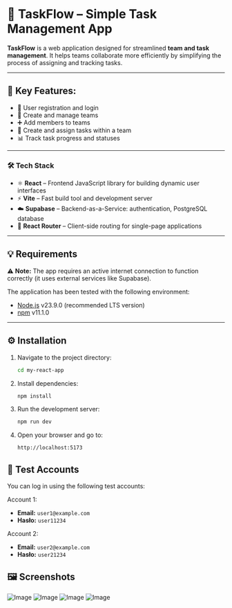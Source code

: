 # 🧠 TaskFlow – Simple Task Management App

**TaskFlow** is a web application designed for streamlined **team and task management**. It helps teams collaborate more efficiently by simplifying the process of assigning and tracking tasks.

---

## 🔧 Key Features:

- 🔐 User registration and login
- 👥 Create and manage teams
- ➕ Add members to teams
- 📝 Create and assign tasks within a team
- 📊 Track task progress and statuses

---

### 🛠️ Tech Stack

- ⚛️ **React** – Frontend JavaScript library for building dynamic user interfaces  
- ⚡ **Vite** – Fast build tool and development server  
- ☁️ **Supabase** – Backend-as-a-Service: authentication, PostgreSQL database
- 🔄 **React Router** – Client-side routing for single-page applications  

---

## 💡 Requirements

⚠️ **Note:** The app requires an active internet connection to function correctly (it uses external services like Supabase).

The application has been tested with the following environment:

- [Node.js](https://nodejs.org/) v23.9.0 (recommended LTS version)
- [npm](https://www.npmjs.com/) v11.1.0

---

## ⚙️ Installation

1. Navigate to the project directory:

    ```bash
    cd my-react-app
    ```

2. Install dependencies:

    ```bash
    npm install
    ```

3. Run the development server:

    ```bash
    npm run dev
    ```

4. Open your browser and go to:

    ```bash
    http://localhost:5173
    ```

## 🔐 Test Accounts

You can log in using the following test accounts:

Account 1:

-   **Email:** `user1@example.com`
-   **Hasło:** `user11234`

Account 2:

-   **Email:** `user2@example.com`
-   **Hasło:** `user21234`

## 🖼️ Screenshots

![Image](https://github.com/user-attachments/assets/83b8671e-e2b2-44e9-80f1-80e2cdc199f9)
![Image](https://github.com/user-attachments/assets/3cb4a626-7aae-4b8f-a742-7c8177e9a8b2)
![Image](https://github.com/user-attachments/assets/fba9164a-3f76-4ada-a6b1-499c943aea3a)
![Image](https://github.com/user-attachments/assets/6df47f43-0fc2-400d-9d48-aedb39c48f45)
